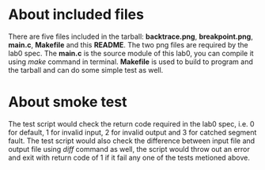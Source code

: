 # About included files
There are five files included in the tarball: **backtrace.png**, **breakpoint.png**, **main.c**, **Makefile** and this **README**. The two png files are required by the lab0 spec. The **main.c** is the source module of this lab0, you can compile it using *make* command in terminal. **Makefile** is used to build to program and the tarball and can do some simple test as well.

# About smoke test
The test script would check the return code required in the lab0 spec, i.e. 0 for default, 1 for invalid input, 2 for invalid output and 3 for catched segment fault. The test script would also check the difference between input file and output file using *diff* command as well, the script would throw out an error and exit with return code of 1 if it fail any one of the tests metioned above.
